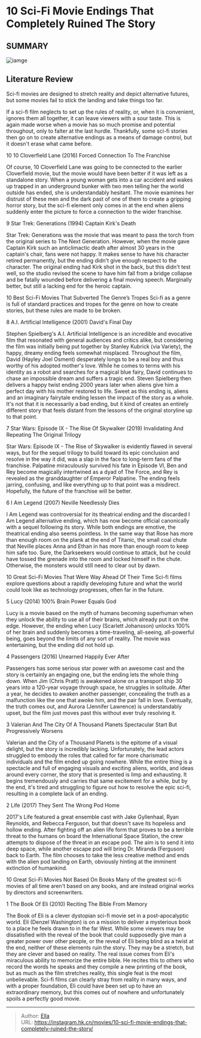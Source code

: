 # 10 Sci-Fi Movie Endings That Completely Ruined The Story


## SUMMARY 

![iamge](https://static1.srcdn.com/wordpress/wp-content/uploads/2024/01/sci-fi-movie-endings-ruined-story.jpg)

## Literature Review

Sci-fi movies are designed to stretch reality and depict alternative futures, but some movies fail to stick the landing and take things too far.





If a sci-fi film neglects to set up the rules of reality, or, when it is convenient, ignores them all together, it can leave viewers with a sour taste. This is again made worse when a movie has so much promise and potential throughout, only to falter at the last hurdle. Thankfully, some sci-fi stories then go on to create alternative endings as a means of damage control, but it doesn&#39;t erase what came before.









 








 10  10 Cloverfield Lane (2016) 
Forced Connection To The Franchise


 







Of course, 10 Cloverfield Lane was going to be connected to the earlier Cloverfield movie, but the movie would have been better if it was left as a standalone story. When a young woman gets into a car accident and wakes up trapped in an underground bunker with two men telling her the world outside has ended, she is understandably hesitant. The movie examines her distrust of these men and the dark past of one of them to create a gripping horror story, but the sci-fi element only comes in at the end when aliens suddenly enter the picture to force a connection to the wider franchise.





 9  Star Trek: Generations (1994) 
Captain Kirk&#39;s Death
        

Star Trek: Generations was the movie that was meant to pass the torch from the original series to The Next Generation. However, when the movie gave Captain Kirk such an anticlimactic death after almost 30 years in the captain&#39;s chair, fans were not happy. It makes sense to have his character retired permanently, but the ending didn&#39;t give enough respect to the character. The original ending had Kirk shot in the back, but this didn&#39;t test well, so the studio revised the scene to have him fall from a bridge collapse and be fatally wounded before delivering a final moving speech. Marginally better, but still a lacking end for the heroic captain.
            
 
 10 Best Sci-Fi Movies That Subverted The Genre’s Tropes 
Sci-fi as a genre is full of standard practices and tropes for the genre on how to create stories, but these rules are made to be broken.








 8  A.I. Artificial Intelligence (2001) 
David&#39;s Final Day
        

Stephen Spielberg&#39;s A.I. Artificial Intelligence is an incredible and evocative film that resonated with general audiences and critics alike, but considering the film was initially being put together by Stanley Kubrick (via Variety), the happy, dreamy ending feels somewhat misplaced. Throughout the film, David (Hayley Joel Osment) desperately longs to be a real boy and thus worthy of his adopted mother&#39;s love. While he comes to terms with his identity as a robot and searches for a magical blue fairy, David continues to chase an impossible dream and suffers a tragic end.
Steven Spielberg then delivers a happy twist ending 2000 years later when aliens give him a perfect day with his mother restored to life. Sweet as this ending is, aliens and an imaginary fairytale ending lessen the impact of the story as a whole. It&#39;s not that it is necessarily a bad ending, but it kind of creates an entirely different story that feels distant from the lessons of the original storyline up to that point.





 7  Star Wars: Episode IX - The Rise Of Skywalker (2019) 
Invalidating And Repeating The Original Trilogy
        

Star Wars: Episode IX - The Rise of Skywalker is evidently flawed in several ways, but for the sequel trilogy to build toward its epic conclusion and resolve in the way it did, was a slap in the face to long-term fans of the franchise. Palpatine miraculously survived his fate in Episode VI, Ben and Rey become magically intertwined as a dyad of The Force, and Rey is revealed as the granddaughter of Emperor Palpatine. The ending feels jarring, confusing, and like everything up to that point was a misdirect. Hopefully, the future of the franchise will be better.





 6  I Am Legend (2007) 
Neville Needlessly Dies


 







I Am Legend was controversial for its theatrical ending and the discarded I Am Legend alternative ending, which has now become official canonically with a sequel following its story. While both endings are emotive, the theatrical ending also seems pointless. In the same way that Rose has more than enough room on the plank at the end of Titanic, the small coal chute that Neville places Anna and Ethan in has more than enough room to keep him safe too. Sure, the Darkseekers would continue to attack, but he could have tossed the grenade into the room and locked himself in the chute. Otherwise, the monsters would still need to clear out by dawn.
            
 
 10 Great Sci-Fi Movies That Were Way Ahead Of Their Time 
Sci-fi films explore questions about a rapidly developing future and what the world could look like as technology progresses, often far in the future.








 5  Lucy (2014) 
100% Brain Power Equals God
        

Lucy is a movie based on the myth of humans becoming superhuman when they unlock the ability to use all of their brains, which already put it on the edge. However, the ending when Lucy (Scarlett Johansson) unlocks 100% of her brain and suddenly becomes a time-traveling, all-seeing, all-powerful being, goes beyond the limits of any sort of reality. The movie was entertaining, but the ending did not hold up.





 4  Passengers (2016) 
Unearned Happily Ever After
        

Passengers has some serious star power with an awesome cast and the story is certainly an engaging one, but the ending lets the whole thing down. When Jim (Chris Pratt) is awakened alone on a transport ship 30 years into a 120-year voyage through space, he struggles in solitude. After a year, he decides to awaken another passenger, concealing the truth as a malfunction like the one that awoke him, and the pair fall in love. Eventually, the truth comes out, and Aurora (Jennifer Lawrence) is understandably upset, but the film just moves past this without ever truly resolving it.





 3  Valerian And The City Of A Thousand Planets 
Spectacular Start But Progressively Worsens
        

Valerian and the City of a Thousand Planets is the epitome of a visual delight, but the story is incredibly lacking. Unfortunately, the lead actors struggled to embody the roles that called for far more charismatic individuals and the film ended up going nowhere. While the entire thing is a spectacle and full of engaging visuals and exciting aliens, worlds, and ideas around every corner, the story that is presented is limp and exhausting. It begins tremendously and carries that same excitement for a while, but by the end, it&#39;s tired and struggling to figure out how to resolve the epic sci-fi, resulting in a complete lack of an ending.





 2  Life (2017) 
They Sent The Wrong Pod Home
        

2017&#39;s Life featured a great ensemble cast with Jake Gyllenhaal, Ryan Reynolds, and Rebecca Ferguson, but that doesn&#39;t save its hopeless and hollow ending. After fighting off an alien life form that proves to be a terrible threat to the humans on board the International Space Station, the crew attempts to dispose of the threat in an escape pod. The aim is to send it into deep space, while another escape pod will bring Dr. Miranda (Ferguson) back to Earth. The film chooses to take the less creative method and ends with the alien pod landing on Earth, obviously hinting at the imminent extinction of humankind.
            
 
 10 Great Sci-Fi Movies Not Based On Books 
Many of the greatest sci-fi movies of all time aren&#39;t based on any books, and are instead original works by directors and screenwriters.








 1  The Book Of Eli (2010) 
Reciting The Bible From Memory


 







The Book of Eli is a clever dystopian sci-fi movie set in a post-apocalyptic world. Eli (Denzel Washington) is on a mission to deliver a mysterious book to a place he feels drawn to in the far West. While some viewers may be dissatisfied with the reveal of the book that could supposedly give man a greater power over other people, or the reveal of Eli being blind as a twist at the end, neither of these elements ruin the story. They may be a stretch, but they are clever and based on reality.
The real issue comes from Eli&#39;s miraculous ability to memorize the entire bible. He recites this to others who record the words he speaks and they compile a new printing of the book, but as much as the film stretches reality, this single feat is the most unbelievable. Sci-fi films can clearly stray from reality in many ways, and with a proper foundation, Eli could have been set up to have an extraordinary memory, but this comes out of nowhere and unfortunately spoils a perfectly good movie.

---

> Author: [Ella](https://instagram.hk.cn/)  
> URL: https://instagram.hk.cn/movies/10-sci-fi-movie-endings-that-completely-ruined-the-story/  

